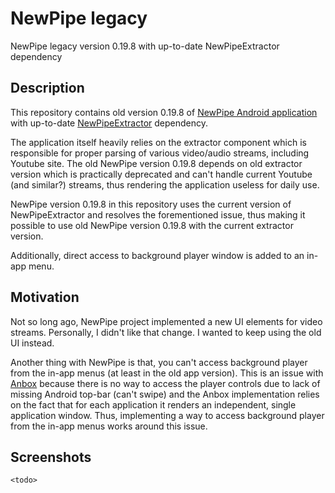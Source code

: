 # NewPipe legacy

NewPipe legacy version 0.19.8 with up-to-date NewPipeExtractor dependency

## Description

This repository contains old version 0.19.8 of [NewPipe Android application](https://github.com/TeamNewPipe/NewPipe) with up-to-date [NewPipeExtractor](https://github.com/TeamNewPipe/NewPipeExtractor) dependency.

The application itself heavily relies on the extractor component which is responsible for proper parsing of various video/audio streams, including Youtube site. The old NewPipe version 0.19.8 depends on old extractor version which is practically deprecated and can't handle current Youtube (and similar?) streams, thus rendering the application useless for daily use.

NewPipe version 0.19.8 in this repository uses the current version of NewPipeExtractor and resolves the forementioned issue, thus making it possible to use old NewPipe version 0.19.8 with the current extractor version.

Additionally, direct access to background player window is added to an in-app menu.

## Motivation

Not so long ago, NewPipe project implemented a new UI elements for video streams. Personally, I didn't like that change. I wanted to keep using the old UI instead.

Another thing with NewPipe is that, you can't access background player from the in-app menus (at least in the old app version). This is an issue with [Anbox](https://github.com/anbox/anbox) because there is no way to access the player controls due to lack of missing Android top-bar (can't swipe) and the Anbox implementation relies on the fact that for each application it renders an independent, single application window. Thus, implementing a way to access background player from the in-app menus works around this issue.

## Screenshots

`<todo>`
